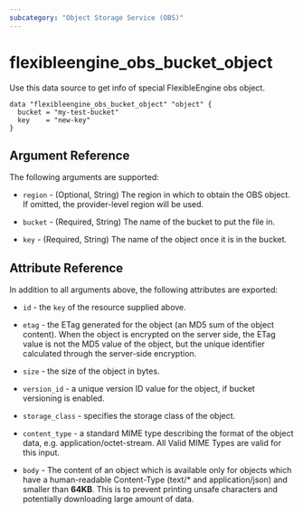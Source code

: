 ```yaml
---
subcategory: "Object Storage Service (OBS)"
---
```


# flexibleengine_obs_bucket_object

Use this data source to get info of special FlexibleEngine obs object.

```hcl
data "flexibleengine_obs_bucket_object" "object" {
  bucket = "my-test-bucket"
  key    = "new-key"
}
```

## Argument Reference

The following arguments are supported:

* `region` - (Optional, String) The region in which to obtain the OBS object. If omitted, the provider-level region will
  be used.

* `bucket` - (Required, String) The name of the bucket to put the file in.

* `key` - (Required, String) The name of the object once it is in the bucket.

## Attribute Reference

In addition to all arguments above, the following attributes are exported:

* `id` - the `key` of the resource supplied above.

* `etag` - the ETag generated for the object (an MD5 sum of the object content). When the object is encrypted on the
  server side, the ETag value is not the MD5 value of the object, but the unique identifier calculated through the
  server-side encryption.

* `size` - the size of the object in bytes.

* `version_id` - a unique version ID value for the object, if bucket versioning is enabled.

* `storage_class` - specifies the storage class of the object.

* `content_type` - a standard MIME type describing the format of the object data, e.g. application/octet-stream. All
  Valid MIME Types are valid for this input.

* `body` - The content of an object which is available only for objects which have a human-readable Content-Type
  (text/* and application/json) and smaller than **64KB**. This is to prevent printing unsafe characters and
  potentially downloading large amount of data.
